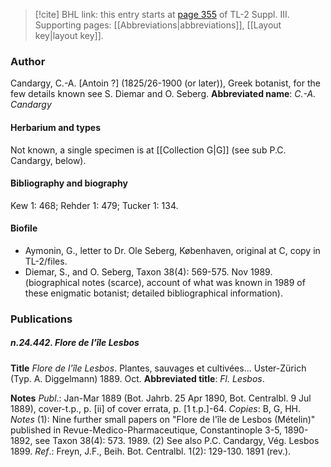 > [!cite] BHL link: this entry starts at [page 355](https://www.biodiversitylibrary.org/page/33266662) of TL-2 Suppl. III.
> Supporting pages: [[Abbreviations|abbreviations]], [[Layout key|layout key]].

### Author

Candargy, C.-A. \[Antoin ?\] (1825/26-1900 (or later)), Greek botanist, for the few details known see S. Diemar and O. Seberg. 
**Abbreviated name**: *C.-A. Candargy*

#### Herbarium and types

Not known, a single specimen is at [[Collection G|G]] (see sub P.C. Candargy, below).

#### Bibliography and biography

Kew 1: 468; Rehder 1: 479; Tucker 1: 134.

#### Biofile

- Aymonin, G., letter to Dr. Ole Seberg, Københaven, original at C, copy in TL-2/files.
- Diemar, S., and O. Seberg, Taxon 38(4): 569-575. Nov 1989. (biographical notes (scarce), account of what was known in 1989 of these enigmatic botanist; detailed bibliographical information).

### Publications

##### n.24.442. Flore de l'île Lesbos

**Title**
*Flore de l'île Lesbos*. Plantes, sauvages et cultivées... Uster-Zürich (Typ. A. Diggelmann) 1889. Oct.
**Abbreviated title**: *Fl. Lesbos*.

**Notes**
*Publ*.: Jan-Mar 1889 (Bot. Jahrb. 25 Apr 1890, Bot. Centralbl. 9 Jul 1889), cover-t.p., p. \[ii\] of cover errata, p. \[1 t.p.\]-64. *Copies*: B, G, HH.
*Notes* (1): Nine further small papers on "Flore de l'île de Lesbos (Mételin)" published in Revue-Medico-Pharmaceutique, Constantinople 3-5, 1890-1892, see Taxon 38(4): 573. 1989.
(2) See also P.C. Candargy, Vég. Lesbos 1899.
*Ref*.: Freyn, J.F., Beih. Bot. Centralbl. 1(2): 129-130. 1891 (rev.).

